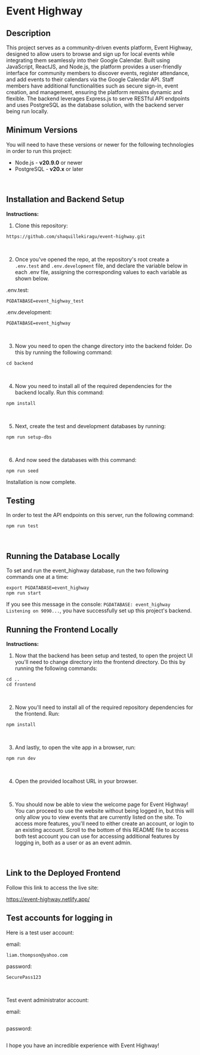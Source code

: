 # Event Highway

## Description

This project serves as a community-driven events platform, Event Highway, designed to allow users to browse and sign up for local events while integrating them seamlessly into their Google Calendar. Built using JavaScript, ReactJS, and Node.js, the platform provides a user-friendly interface for community members to discover events, register attendance, and add events to their calendars via the Google Calendar API. Staff members have additional functionalities such as secure sign-in, event creation, and management, ensuring the platform remains dynamic and flexible. The backend leverages Express.js to serve RESTful API endpoints and uses PostgreSQL as the database solution, with the backend server being run locally.
<br>

## Minimum Versions

You will need to have these versions or newer for the following technologies in order to run this project:

- Node.js - **v20.9.0** or newer
- PostgreSQL - **v20.x** or later
<br>

## Installation and Backend Setup

**Instructions:**

1. Clone this repository:

```
https://github.com/shaquillekiragu/event-highway.git
```
<br>

2. Once you've opened the repo, at the repository's root create a `.env.test` and `.env.development` file, and declare the variable below in each .env file, assigning the corresponding values to each variable as shown below.

.env.test:

```
PGDATABASE=event_highway_test
```

.env.development:

```
PGDATABASE=event_highway
```
<br>

3. Now you need to open the change directory into the backend folder. Do this by running the following command:

```
cd backend
```
<br>

4. Now you need to install all of the required dependencies for the backend locally. Run this command:

```
npm install
```
<br>

5. Next, create the test and development databases by running:

```
npm run setup-dbs
```
<br>

6. And now seed the databases with this command:

```
npm run seed
```

Installation is now complete.
<br>

## Testing

In order to test the API endpoints on this server, run the following command:

```
npm run test
```
<br>

## Running the Database Locally

To set and run the event_highway database, run the two following commands one at a time:

```
export PGDATABASE=event_highway
npm run start
```

If you see this message in the console: ```PGDATABASE: event_highway Listening on 9090...```, you have successfully set up this project's backend.
<br>

## Running the Frontend Locally

**Instructions:**

1. Now that the backend has been setup and tested, to open the project UI you'll need to change directory into the frontend directory. Do this by running the following commands:

```
cd ..
cd frontend
```
<br>

2. Now you'll need to install all of the required repository dependencies for the frontend. Run:

```
npm install
```
<br>

3. And lastly, to open the vite app in a browser, run:

```
npm run dev
```
<br>

4. Open the provided localhost URL in your browser.
<br>

5. You should now be able to view the welcome page for Event Highway! You can proceed to use the website without being logged in, but this will only allow you to view events that are currently listed on the site. To access more features, you'll need to either create an account, or login to an existing account.
Scroll to the bottom of this README file to access both test account you can use for accessing additional features by logging in, both as a user or as an event admin.
<br>

## Link to the Deployed Frontend

Follow this link to access the live site:

https://event-highway.netlify.app/
<br>

## Test accounts for logging in

Here is a test user account:

email:
```
liam.thompson@yahoo.com
```

password:
```
SecurePass123
```
<br>

Test event administrator account:

email:
```

```
password:
```

```

I hope you have an incredible experience with Event Highway!
